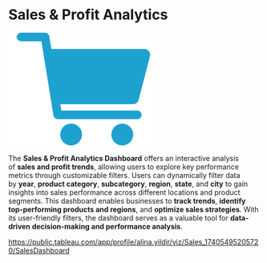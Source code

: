 # Sales & Profit Analytics

![Sales & Profit Analytics](https://github.com/yildiramdsa/sales/blob/main/sales_and_profit_analytics.png)

The **Sales & Profit Analytics Dashboard** offers an interactive analysis of **sales and profit trends**, allowing users to explore key performance metrics through customizable filters. Users can dynamically filter data by **year**, **product category**, **subcategory**, **region**, **state**, and **city** to gain insights into sales performance across different locations and product segments. This dashboard enables businesses to **track trends**, **identify top-performing products and regions**, and **optimize sales strategies**. With its user-friendly filters, the dashboard serves as a valuable tool for **data-driven decision-making and performance analysis**.

https://public.tableau.com/app/profile/alina.yildir/viz/Sales_17405495205720/SalesDashboard
